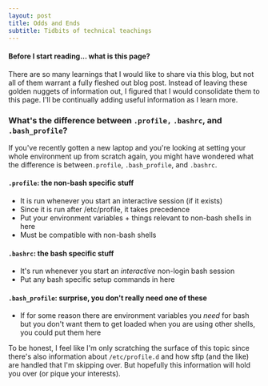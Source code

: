 ```yaml
---
layout: post
title: Odds and Ends
subtitle: Tidbits of technical teachings 
---
```


#### Before I start reading... what is this page?
There are so many learnings that I would like to share via this blog, but not 
all of them warrant a fully fleshed out blog post. Instead of leaving these 
golden nuggets of information out, I figured that I would consolidate them to 
this page. I'll be continually adding useful information as I learn more.



### What's the difference between `.profile,` `.bashrc`, and `.bash_profile`?
 If you've recently gotten a new laptop and you're looking at setting your 
 whole environment up from scratch again, you might have wondered what the difference
 is between`.profile`, `.bash_profile`, and `.bashrc`. 
 
#### `.profile`: the non-bash specific stuff
  *    It is run whenever you start an interactive session (if it exists)
  *    Since it is run after /etc/profile, it takes precedence 
  *    Put your environment variables + things relevant to non-bash shells in here
  *    Must be compatible with non-bash shells
 
#### `.bashrc`: the bash specific stuff
  *    It's run whenever you start an _interactive_ non-login bash session
  *    Put any bash specific setup commands in here
 
#### `.bash_profile`: surprise, you don't really need one of these
  *    If for some reason there are environment variables you _need_ for bash
       but you don't want them to get loaded when you are using other shells, 
       you could put them here
 
To be honest, I feel like I'm only scratching the surface of this topic since there's
also information about `/etc/profile.d` and how sftp (and the like) are handled
that I'm skipping over. But hopefully this information will hold you over (or 
pique your interests).